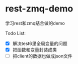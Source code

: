 # rest-zmq-demo
学习rest和zmq结合做的demo

Todo List:

- [x] 解决test6里全局变量的问题 
- [x] 把函数和变量封装成类
- [ ] 把client的数据也做成json文件